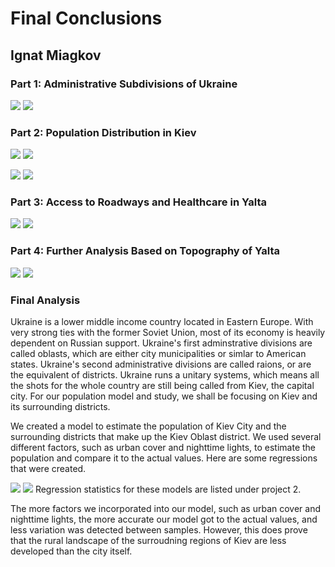 # Final Conclusions
## Ignat Miagkov

### Part 1: Administrative Subdivisions of Ukraine
![](ukraine_details.png) ![](kiev_kievcity.png)

### Part 2: Population Distribution in Kiev
![](kiev_diff.png)
![](mapview_kiev.png)

![](kiev_city_diff.png)
![](kiev_city_mapview_diff.png)

### Part 3: Access to Roadways and Healthcare in Yalta
![](project_3_part_1.png)
![](project_3_final.png)

### Part 4: Further Analysis Based on Topography of Yalta
![](project4_part1.png)
![](project_4_part2.png)

### Final Analysis
  Ukraine is a lower middle income country located in Eastern Europe. With very strong ties with the former Soviet Union, most of its economy is heavily dependent on Russian support. Ukraine's first adminstrative divisions are called oblasts, which are either city municipalities or simlar to American states. Ukraine's second administrative divisions are called raions, or are the equivalent of districts. Ukraine runs a unitary systems, which means all the shots for the whole country are still being called from Kiev, the capital city. For our population model and study, we shall be focusing on Kiev and its surrounding districts. 
  
  We created a model to estimate the population of Kiev City and the surrounding districts that make up the Kiev Oblast district. We used several different factors, such as urban cover and nighttime lights, to estimate the population and compare it to the actual values. Here are some regressions that were created.
  
![](pop19_dst190_ntl_regression.png)
![](pop19_water_dst190_topo_regression.png)
Regression statistics for these models are listed under project 2.

  The more factors we incorporated into our model, such as urban cover and nighttime lights, the more accurate our model got to the actual values, and less variation was detected between samples. However, this does prove that the rural landscape of the surroudning regions of Kiev are less developed than the city itself. 

